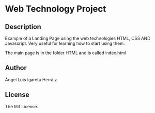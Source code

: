 # Web Technology Project

## Description
Example of a Landing Page using the web technologies HTML, CSS AND Javascript. Very useful for learning how to start using them.

The main page is in the folder HTML and is called index.html

## Author
Ángel Luis Igareta Herráiz

## License
The Mit License.
